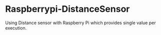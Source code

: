 # Raspberrypi-DistanceSensor
Using Distance sensor with Raspberry Pi which provides single value per execution.  

